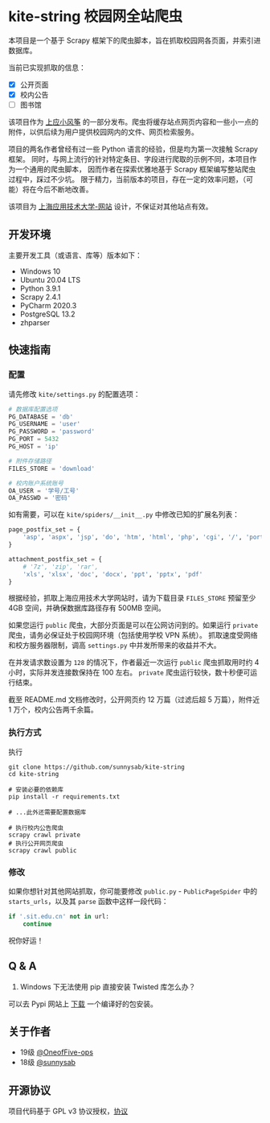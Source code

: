# kite-string 校园网全站爬虫

本项目是一个基于 Scrapy 框架下的爬虫脚本，旨在抓取校园网各页面，并索引进数据库。

当前已实现抓取的信息：

- [x] 公开页面
- [x] 校内公告
- [ ] 图书馆

该项目作为 [上应小风筝](https://github.com/SIT-Yiban/kite-microapp) 的一部分发布。爬虫将缓存站点网页内容和一些小一点的附件，以供后续为用户提供校园网内的文件、网页检索服务。

项目的两名作者曾经有过一些 Python 语言的经验，但是均为第一次接触 Scrapy 框架。 同时，与网上流行的针对特定条目、字段进行爬取的示例不同，本项目作为一个通用的爬虫脚本， 因而作者在探索优雅地基于 Scrapy
框架编写整站爬虫过程中，踩过不少坑。 限于精力，当前版本的项目，存在一定的效率问题，（可能）将在今后不断地改善。

该项目为 [上海应用技术大学-网站](https://www.sit.edu.cn/) 设计，不保证对其他站点有效。

## 开发环境

主要开发工具（或语言、库等）版本如下：

- Windows 10
- Ubuntu 20.04 LTS
- Python 3.9.1
- Scrapy 2.4.1
- PyCharm 2020.3
- PostgreSQL 13.2
- zhparser

## 快速指南

### 配置

请先修改 `kite/settings.py` 的配置选项：

```python
# 数据库配置选项
PG_DATABASE = 'db'
PG_USERNAME = 'user'
PG_PASSWORD = 'password'
PG_PORT = 5432
PG_HOST = 'ip'

# 附件存储路径
FILES_STORE = 'download'

# 校内账户系统账号
OA_USER = '学号/工号'
OA_PASSWD = '密码'
```

如有需要，可以在 `kite/spiders/__init__.py` 中修改已知的扩展名列表：

```python
page_postfix_set = {
    'asp', 'aspx', 'jsp', 'do', 'htm', 'html', 'php', 'cgi', '/', 'portal', 'action'
}

attachment_postfix_set = {
    # '7z', 'zip', 'rar',
    'xls', 'xlsx', 'doc', 'docx', 'ppt', 'pptx', 'pdf'
}
```

根据经验，抓取上海应用技术大学网站时，请为下载目录 `FILES_STORE` 预留至少 4GB 空间，并确保数据库路径存有 500MB 空间。

如果您运行 `public` 爬虫，大部分页面是可以在公网访问到的。如果运行 `private` 爬虫，请务必保证处于校园网环境（包括使用学校 VPN 系统）。 抓取速度受网络和校方服务器限制，调高 `settings.py`
中并发所带来的收益并不大。

在并发请求数设置为 `128` 的情况下，作者最近一次运行 `public` 爬虫抓取用时约 4 小时，实际并发连接数保持在 100 左右。
`private` 爬虫运行较快，数十秒便可运行结束。

截至 README.md 文档修改时，公开网页约 12 万篇（过滤后超 5 万篇），附件近 1 万个，校内公告两千余篇。

### 执行方式

执行

```shell
git clone https://github.com/sunnysab/kite-string
cd kite-string

# 安装必要的依赖库
pip install -r requirements.txt

# ...此外还需要配置数据库

# 执行校内公告爬虫
scrapy crawl private
# 执行公开网页爬虫
scrapy crawl public
```

### 修改

如果你想针对其他网站抓取，你可能要修改 `public.py` - `PublicPageSpider` 中的 `starts_urls`，以及其 `parse` 函数中这样一段代码：

```python
if '.sit.edu.cn' not in url:
    continue
```

祝你好运！

## Q & A

1. Windows 下无法使用 pip 直接安装 Twisted 库怎么办？

可以去 Pypi 网站上 [下载](https://pypi.org/project/Twisted/#files) 一个编译好的包安装。

## 关于作者

- 19级 [@OneofFive-ops](https://github.com/OneofFive-ops)
- 18级 [@sunnysab](https://sunnysab.cn)

## 开源协议

项目代码基于 GPL v3 协议授权，[协议](LICENSE) 